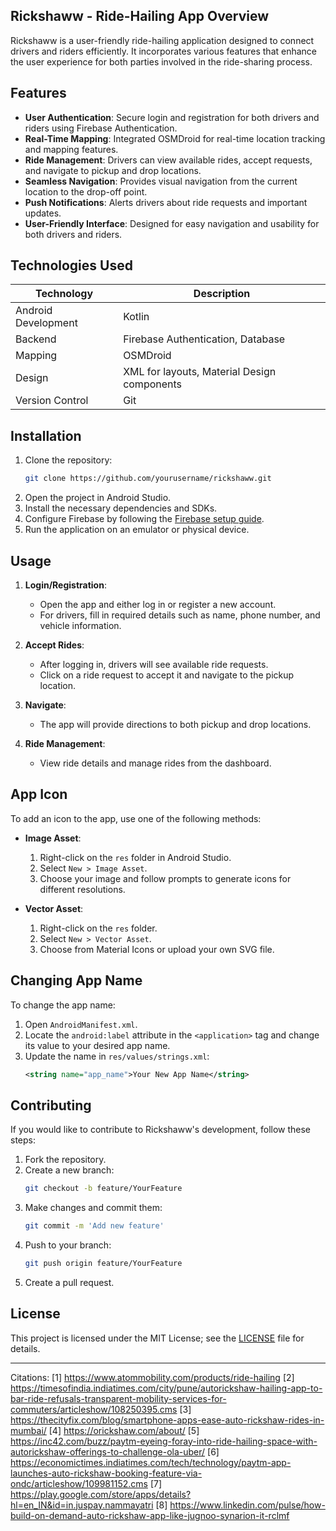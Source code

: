 ## Rickshaww - Ride-Hailing App Overview

Rickshaww is a user-friendly ride-hailing application designed to connect drivers and riders efficiently. It incorporates various features that enhance the user experience for both parties involved in the ride-sharing process.

## Features

- **User Authentication**: Secure login and registration for both drivers and riders using Firebase Authentication.
- **Real-Time Mapping**: Integrated OSMDroid for real-time location tracking and mapping features.
- **Ride Management**: Drivers can view available rides, accept requests, and navigate to pickup and drop locations.
- **Seamless Navigation**: Provides visual navigation from the current location to the drop-off point.
- **Push Notifications**: Alerts drivers about ride requests and important updates.
- **User-Friendly Interface**: Designed for easy navigation and usability for both drivers and riders.

## Technologies Used

| Technology          | Description                                           |
|---------------------|-------------------------------------------------------|
| Android Development  | Kotlin                                                |
| Backend              | Firebase Authentication, Database                     |
| Mapping              | OSMDroid                                             |
| Design               | XML for layouts, Material Design components           |
| Version Control      | Git                                                  |

## Installation

1. Clone the repository:
   ```bash
   git clone https://github.com/yourusername/rickshaww.git
   ```
2. Open the project in Android Studio.
3. Install the necessary dependencies and SDKs.
4. Configure Firebase by following the [Firebase setup guide](https://firebase.google.com/docs/android/setup).
5. Run the application on an emulator or physical device.

## Usage

1. **Login/Registration**:
   - Open the app and either log in or register a new account.
   - For drivers, fill in required details such as name, phone number, and vehicle information.

2. **Accept Rides**:
   - After logging in, drivers will see available ride requests.
   - Click on a ride request to accept it and navigate to the pickup location.

3. **Navigate**:
   - The app will provide directions to both pickup and drop locations.

4. **Ride Management**:
   - View ride details and manage rides from the dashboard.

## App Icon

To add an icon to the app, use one of the following methods:

- **Image Asset**:
  1. Right-click on the `res` folder in Android Studio.
  2. Select `New > Image Asset`.
  3. Choose your image and follow prompts to generate icons for different resolutions.

- **Vector Asset**:
  1. Right-click on the `res` folder.
  2. Select `New > Vector Asset`.
  3. Choose from Material Icons or upload your own SVG file.

## Changing App Name

To change the app name:

1. Open `AndroidManifest.xml`.
2. Locate the `android:label` attribute in the `<application>` tag and change its value to your desired app name.
3. Update the name in `res/values/strings.xml`:
   ```xml
   <string name="app_name">Your New App Name</string>
   ```

## Contributing

If you would like to contribute to Rickshaww's development, follow these steps:

1. Fork the repository.
2. Create a new branch:
   ```bash
   git checkout -b feature/YourFeature
   ```
3. Make changes and commit them:
   ```bash
   git commit -m 'Add new feature'
   ```
4. Push to your branch:
   ```bash
   git push origin feature/YourFeature
   ```
5. Create a pull request.

## License

This project is licensed under the MIT License; see the [LICENSE](LICENSE) file for details.

---


Citations:
[1] https://www.atommobility.com/products/ride-hailing
[2] https://timesofindia.indiatimes.com/city/pune/autorickshaw-hailing-app-to-bar-ride-refusals-transparent-mobility-services-for-commuters/articleshow/108250395.cms
[3] https://thecityfix.com/blog/smartphone-apps-ease-auto-rickshaw-rides-in-mumbai/
[4] https://orickshaw.com/about/
[5] https://inc42.com/buzz/paytm-eyeing-foray-into-ride-hailing-space-with-autorickshaw-offerings-to-challenge-ola-uber/
[6] https://economictimes.indiatimes.com/tech/technology/paytm-app-launches-auto-rickshaw-booking-feature-via-ondc/articleshow/109981152.cms
[7] https://play.google.com/store/apps/details?hl=en_IN&id=in.juspay.nammayatri
[8] https://www.linkedin.com/pulse/how-build-on-demand-auto-rickshaw-app-like-jugnoo-synarion-it-rclmf

